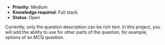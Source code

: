 * **Priority**: Medium
* **Knowledge required**: Full stack
* **Status**: Open

Currently, only the question description can be rich text. In this project, you will add the ability to use for other parts of the question, for example, options of an MCQ question.
